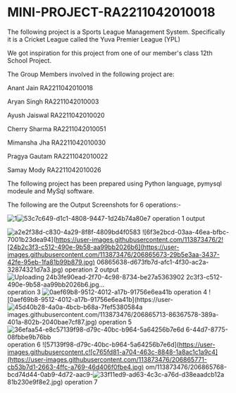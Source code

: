 # MINI-PROJECT-RA2211042010018
The following project is a Sports League Management System. Specifically it is a Cricket League called the Yuva Premier League (YPL)

We got inspiration for this project from one of our member's class 12th School Project.

The Group Members involved in the following project are:

Anant Jain RA2211042010018

Aryan Singh RA2211042010003

Ayush Jaiswal RA2211042010020

Cherry Sharma RA2211042010051

Mimansha Jha RA2211042010030

Pragya Gautam RA2211042010022

Samay Mody RA2211042010026

The following project has been prepared using Python language, pymysql modeule and MySql software.

The following are the Output Screenshots for 6 operations:-

![1](https://user-images.githubusercontent.com/113873476/206865615-647e5e45-3023-4d5d-98d8-d8099dd62710.jpeg)![53c7c649-d1c1-4808-9447-1d24b74a80e7](https://user-images.githubusercontent.com/113873476/206865626-62ee3d37-d13b-4293-9d78-26d914d74a59.jpg)
operation 1 output

![a2e2f38d-c830-4a29-8f8f-4809bd4f0583](https://user-images.githubusercontent.com/113873476/206865637-af3125de-3fa7-4a92-b0ef-538dabbebf13.jpg)
![6f3e2bcd-03aa-46ea-bfbc-7001b23dea94](https://user-images.githubusercontent.com/113873476/2![24b2c3f3-c512-490e-9b58-aa99bb2026b6](https://user-images.githubusercontent.com/113873476/206865673-29b5e3aa-3437-42fe-95eb-1fa81b99b879.jpg)
06865638-d673fb7d-afc1-4f30-ac2a-32874321d7a3.jpg)
operation 2 output![Uploading 24b![3fe90ead-2f70-4c98-8734-be27a5363902](https://user-images.githubusercontent.com/113873476/206865682-965b8cea-d8d2-45e6-8d32-08f78402deea.jpg)
2c3f3-c512-490e-9b58-aa99bb2026b6.jpg…]()
operation 3
![0aef69b8-9512-4012-a17b-91756e6ea41b](https://user-images.githubusercontent.com/113873476/206865700-940f6bd4-4772-4d99-b29b-930a4b137e88.jpg)
operation 4 ![0aef69b8-9512-4012-a17b-91756e6ea41b](https://user-![45d40b28-4a0a-4bcb-b68a-7fef5380584a](https://user-images.githubusercontent.com/113873476/206865716-28f5e135-1633-49f6-8838-1d4b5235b0e1.jpg)
images.githubusercontent.com/113873476/206865713-86367578-389a-401a-802b-2040bae7cf87.jpg)
operation 5![36efaa54-e8c![57139f98-d79c-40bc-b964-5a64256b7e6d](https://user-images.githubusercontent.com/113873476/206865753-f9f9e718-9219-4b87-947a-a680737755d7.jpg)
6-44d7-8775-08fbbe9b76bb](https://user-images.githubusercontent.com/113873476/206865750-60046ea9-77ad-4f5d-b274-a7f8603f1cfc.jpg)
operation 6 
![57139f98-d79c-40bc-b964-5a64256b7e6d](https://user-images.githubusercontent.c![c765fd81-a704-463c-8848-1a8ac1c1a9c4](https://user-images.githubusercontent.com/113873476/206865771-cb53b7d1-2663-4ffc-a769-46d406f0fbe4.jpg)
om/113873476/206865768-bcd74d44-0ab9-4d72-aac9-![33f11ed9-ad63-4c3c-a76d-d38eaadcb12a](https://user-images.githubusercontent.com/113873476/206865778-f7765450-b1d1-4489-a755-5aaddd73828b.jpg)
81b230e9f8e2.jpg)
operation 7

